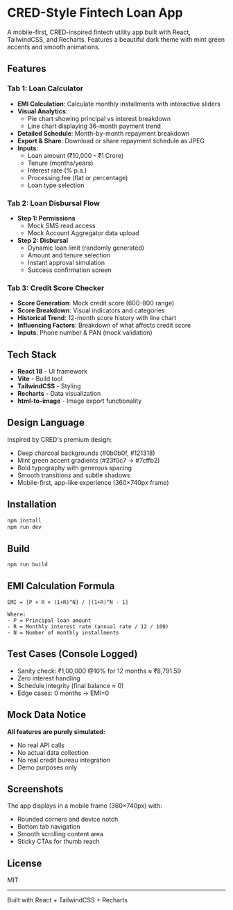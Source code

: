 # CRED-Style Fintech Loan App

A mobile-first, CRED-inspired fintech utility app built with React, TailwindCSS, and Recharts. Features a beautiful dark theme with mint green accents and smooth animations.

## Features

### Tab 1: Loan Calculator
- **EMI Calculation**: Calculate monthly installments with interactive sliders
- **Visual Analytics**:
  - Pie chart showing principal vs interest breakdown
  - Line chart displaying 36-month payment trend
- **Detailed Schedule**: Month-by-month repayment breakdown
- **Export & Share**: Download or share repayment schedule as JPEG
- **Inputs**:
  - Loan amount (₹10,000 - ₹1 Crore)
  - Tenure (months/years)
  - Interest rate (% p.a.)
  - Processing fee (flat or percentage)
  - Loan type selection

### Tab 2: Loan Disbursal Flow
- **Step 1: Permissions**
  - Mock SMS read access
  - Mock Account Aggregator data upload
- **Step 2: Disbursal**
  - Dynamic loan limit (randomly generated)
  - Amount and tenure selection
  - Instant approval simulation
  - Success confirmation screen

### Tab 3: Credit Score Checker
- **Score Generation**: Mock credit score (600-800 range)
- **Score Breakdown**: Visual indicators and categories
- **Historical Trend**: 12-month score history with line chart
- **Influencing Factors**: Breakdown of what affects credit score
- **Inputs**: Phone number & PAN (mock validation)

## Tech Stack

- **React 18** - UI framework
- **Vite** - Build tool
- **TailwindCSS** - Styling
- **Recharts** - Data visualization
- **html-to-image** - Image export functionality

## Design Language

Inspired by CRED's premium design:
- Deep charcoal backgrounds (#0b0b0f, #121318)
- Mint green accent gradients (#23f0c7 → #7cffb2)
- Bold typography with generous spacing
- Smooth transitions and subtle shadows
- Mobile-first, app-like experience (360×740px frame)

## Installation

```bash
npm install
npm run dev
```

## Build

```bash
npm run build
```

## EMI Calculation Formula

```
EMI = [P × R × (1+R)^N] / [(1+R)^N - 1]

Where:
- P = Principal loan amount
- R = Monthly interest rate (annual rate / 12 / 100)
- N = Number of monthly installments
```

## Test Cases (Console Logged)

- Sanity check: ₹1,00,000 @10% for 12 months ≈ ₹8,791.59
- Zero interest handling
- Schedule integrity (final balance ≈ 0)
- Edge cases: 0 months → EMI=0

## Mock Data Notice

**All features are purely simulated:**
- No real API calls
- No actual data collection
- No real credit bureau integration
- Demo purposes only

## Screenshots

The app displays in a mobile frame (360×740px) with:
- Rounded corners and device notch
- Bottom tab navigation
- Smooth scrolling content area
- Sticky CTAs for thumb reach

## License

MIT

---

Built with React + TailwindCSS + Recharts
